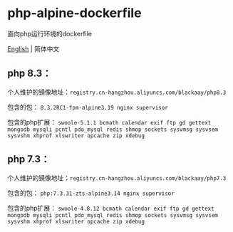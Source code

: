 # php-alpine-dockerfile
面向php运行环境的dockerfile

[English](README.md) | 简体中文

## php 8.3：

个人维护的镜像地址：`registry.cn-hangzhou.aliyuncs.com/blackaay/php8.3`

包含的包：
`8.3.2RC1-fpm-alpine3.19 nginx supervisor `

包含的php扩展：
`swoole-5.1.1 bcmath calendar exif ftp gd gettext mongodb mysqli pcntl pdo_mysql redis shmop sockets sysvmsg sysvsem sysvshm xhprof xlswriter opcache zip xdebug`

## php 7.3：

个人维护的镜像地址：`registry.cn-hangzhou.aliyuncs.com/blackaay/php7.3`

包含的包：
`php:7.3.31-zts-alpine3.14 nginx supervisor `

包含的php扩展：
`swoole-4.8.12 bcmath calendar exif ftp gd gettext mongodb mysqli pcntl pdo_mysql redis shmop sockets sysvmsg sysvsem sysvshm xhprof xlswriter opcache zip xdebug`
